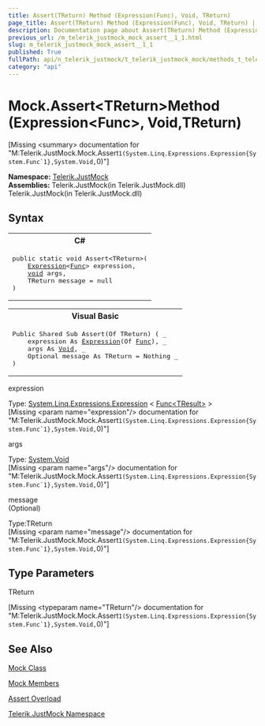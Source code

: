 ```yaml
---
title: Assert(TReturn) Method (Expression(Func), Void, TReturn)
page_title: Assert(TReturn) Method (Expression(Func), Void, TReturn) | JustMock Documentation
description: Documentation page about Assert(TReturn) Method (Expression(Func), Void, TReturn).
previous_url: /m_telerik_justmock_mock_assert__1_1.html
slug: m_telerik_justmock_mock_assert__1_1
published: True
fullPath: api/n_telerik_justmock/t_telerik_justmock_mock/methods_t_telerik_justmock_mock/overload_telerik_justmock_mock_assert/m_telerik_justmock_mock_assert__1_1
category: "api"
---
```


# Mock.Assert&lt;TReturn&gt;Method (Expression&lt;Func&gt;, Void,TReturn)




[Missing &lt;summary&gt; documentation for "M:Telerik.JustMock.Mock.Assert``1(System.Linq.Expressions.Expression{System.Func`1},System.Void,``0)"]



 **Namespace:**  [Telerik.JustMock](n_telerik_justmock) <br> **Assemblies:** Telerik.JustMock(in Telerik.JustMock.dll)<br>Telerik.JustMock(in Telerik.JustMock.dll)<br>
## Syntax


<div id="syntaxCodeBlocks" class="code"><span codeLanguage="CSharp"><table><tr><th>C#</th></tr><tr><td><pre xml:space="preserve"><span class="keyword">public</span> <span class="keyword">static</span> <span class="keyword">void</span> <span class="identifier">Assert</span>&lt;TReturn&gt;(
	<a href="https://msdn2.microsoft.com/en-us/library/bb335710" target="_blank">Expression</a>&lt;<a href="https://msdn2.microsoft.com/en-us/library/bb534960" target="_blank">Func</a>&gt; <span class="parameter">expression</span>,
	<a href="https://msdn2.microsoft.com/en-us/library/skf099af" target="_blank">void</a> <span class="parameter">args</span>,
	TReturn <span class="parameter">message</span> = <span class="keyword">null</span>
)
</pre></td></tr></table></span><span codeLanguage="VisualBasicDeclaration"><table><tr><th>Visual Basic</th></tr><tr><td><pre xml:space="preserve"><span class="keyword">Public</span> <span class="keyword">Shared</span> <span class="keyword">Sub</span> <span class="identifier">Assert</span>(<span class="keyword">Of</span> TReturn) ( _
	<span class="parameter">expression</span> <span class="keyword">As</span> <a href="https://msdn2.microsoft.com/en-us/library/bb335710" target="_blank">Expression</a>(<span class="keyword">Of</span> <a href="https://msdn2.microsoft.com/en-us/library/bb534960" target="_blank">Func</a>), _
	<span class="parameter">args</span> <span class="keyword">As</span> <a href="https://msdn2.microsoft.com/en-us/library/skf099af" target="_blank">Void</a>, _
	Optional <span class="parameter">message</span> <span class="keyword">As</span> TReturn = <span class="keyword">Nothing</span> _
)</pre></td></tr></table></span></div>



expression<br>


Type: [System.Linq.Expressions.Expression](bb335710) &lt; [Func&lt;TResult&gt;](bb534960) &gt;<br>
[Missing &lt;param name="expression"/&gt; documentation for "M:Telerik.JustMock.Mock.Assert``1(System.Linq.Expressions.Expression{System.Func`1},System.Void,``0)"]




args<br>


Type: [System.Void](skf099af) <br>
[Missing &lt;param name="args"/&gt; documentation for "M:Telerik.JustMock.Mock.Assert``1(System.Linq.Expressions.Expression{System.Func`1},System.Void,``0)"]




message<br>
(Optional)

Type:TReturn<br>
[Missing &lt;param name="message"/&gt; documentation for "M:Telerik.JustMock.Mock.Assert``1(System.Linq.Expressions.Expression{System.Func`1},System.Void,``0)"]




## Type Parameters




TReturn<br>



[Missing &lt;typeparam name="TReturn"/&gt; documentation for "M:Telerik.JustMock.Mock.Assert``1(System.Linq.Expressions.Expression{System.Func`1},System.Void,``0)"]





## See Also



 [Mock Class](t_telerik_justmock_mock) 

 [Mock Members](allmembers_t_telerik_justmock_mock) 

 [Assert Overload](overload_telerik_justmock_mock_assert) 

 [Telerik.JustMock Namespace](n_telerik_justmock) 



